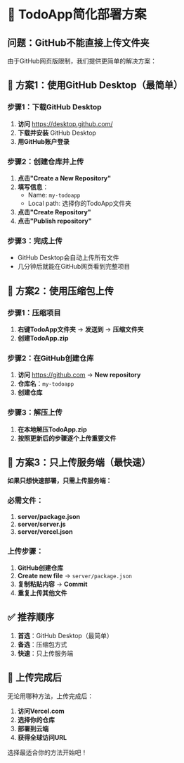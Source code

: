 # 🚀 TodoApp简化部署方案

## 问题：GitHub不能直接上传文件夹

由于GitHub网页版限制，我们提供更简单的解决方案：

## 🎯 方案1：使用GitHub Desktop（最简单）

### 步骤1：下载GitHub Desktop
1. **访问** https://desktop.github.com/
2. **下载并安装** GitHub Desktop
3. **用GitHub账户登录**

### 步骤2：创建仓库并上传
1. **点击"Create a New Repository"**
2. **填写信息**：
   - Name: `my-todoapp`
   - Local path: 选择你的TodoApp文件夹
3. **点击"Create Repository"**
4. **点击"Publish repository"**

### 步骤3：完成上传
- GitHub Desktop会自动上传所有文件
- 几分钟后就能在GitHub网页看到完整项目

## 🎯 方案2：使用压缩包上传

### 步骤1：压缩项目
1. **右键TodoApp文件夹** → **发送到** → **压缩文件夹**
2. **创建TodoApp.zip**

### 步骤2：在GitHub创建仓库
1. **访问** https://github.com → **New repository**
2. **仓库名**：`my-todoapp`
3. **创建仓库**

### 步骤3：解压上传
1. **在本地解压TodoApp.zip**
2. **按照更新后的步骤逐个上传重要文件**

## 🎯 方案3：只上传服务端（最快速）

**如果只想快速部署，只需上传服务端：**

### 必需文件：
1. **server/package.json**
2. **server/server.js** 
3. **server/vercel.json**

### 上传步骤：
1. **GitHub创建仓库**
2. **Create new file** → `server/package.json`
3. **复制粘贴内容** → **Commit**
4. **重复上传其他文件**

## ✅ 推荐顺序

1. **首选**：GitHub Desktop（最简单）
2. **备选**：压缩包方式
3. **快速**：只上传服务端

## 🚀 上传完成后

无论用哪种方法，上传完成后：
1. **访问Vercel.com**
2. **选择你的仓库**
3. **部署到云端**
4. **获得全球访问URL**

选择最适合你的方法开始吧！